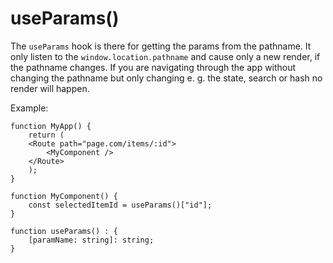 # useParams()

The `useParams` hook is there for getting the params from the pathname.
It only listen to the `window.location.pathname` and cause only a new render, if the pathname changes.
If you are navigating through the app without changing the pathname but only changing e. g. the state, search or hash no render will happen.

Example:

```
function MyApp() {
    return (
    <Route path="page.com/items/:id">
        <MyComponent />
    </Route>
    );
}

function MyComponent() {
    const selectedItemId = useParams()["id"];
}
```

```
function useParams() : {
    [paramName: string]: string;
}
```

